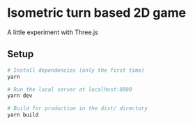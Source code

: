 # Isometric turn based 2D game

A little experiment with Three.js

## Setup

``` bash
# Install dependencies (only the first time)
yarn

# Run the local server at localhost:8080
yarn dev

# Build for production in the dist/ directory
yarn build
```
